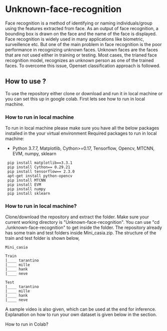 # Unknown-face-recognition

Face recognition is a method of identifying or naming individuals/group using the features extracted from face. As an output of face recognition, a bounding box is drawn on the face and the name of the face is displayed. Face recognition is widely used in many applications like biometric, surveillence etc. But one of the main problem in face recognition is the poor performance in recognizing unknown faces. Unknown faces are the faces that are not used either in training or testing. Most cases, the trianed face recognition model, recognizes an unknown person as one of the trained faces. To overcome this issue, Openset classification approach is followed.

## How to use ?

To use the repository either clone or download and run it in local machine or you can set this up in google colab. First lets see how to run in local machine.

### How to run in local machine
To run in local machine please make sure you have all the below packages installed in the your virtual environment
Required packages to run in local machine:

 * Python 3.7.7, Matplotlib, Cython>=0.17, Tensorflow, Opencv, MTCNN, EVM, numpy, sklearn
 
 ```
  pip install matplotlib==3.3.1
  pip install Cython== 0.29.21   
  pip install tensorflow== 2.3.0 
  apt-get install python-opencv
  pip install MTCNN
  pip install EVM
  pip install numpy
  pip install sklearn
  ```
    

  
### How to run in local machine?

Clone/download the repository and extract the folder. Make sure your current working directory is "Unknown-face-recognition". 
You can use "cd ./unknown-face-recognition" to get inside the folder. The repository already has some train and test folders 
inside Mini_casia.zip. The structure of the train and test folder is shown below,

```
Mini_casia

Train
|____ tarantino
|____ mille
|____ hank
|____ neve

Test
|____ tarantino
|____ mille
|____ hank
|____ neve
```
A sample video is also given, which can be used at the end for inference. Explanation on how to run your own dataset is given below in the section. 

How to run in Colab?


  
  
  
  
  
